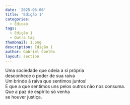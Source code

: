 ```yaml
---
date: '2025-05-06'
title: 'Edição 1'
categories:
  - Edicao
tags:
  - Edição 1
  - Outra tag
thumbnail: 1.png
description: Edição 1
author: Gabriel Coelho
layout: section
---
```


Uma sociedade que odeia a si própria \
desconhece o poder de sua raiva \
Um brinde à raiva que sentimos juntos! \
E que a que sentimos uns pelos outros não nos consuma. \
Que a paz de espírito só venha \
se houver justiça.
